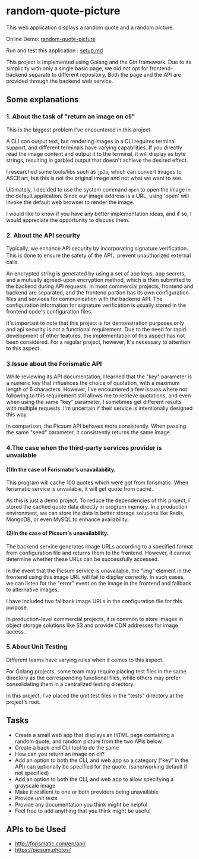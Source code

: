 # random-quote-picture

This web application displays a random quote and a random picture.

Online Demo: [random-quote-picture](https://random-quote-picture.gaomingyang.cn)  

Run and test this application : [setup.md](setup.md) 

This project is implemented using Golang and the Gin framework. Due to its simplicity with only a single basic page, we did not opt for frontend-backend separate to different repository. Both the page and the API are provided through the backend web service.

## Some explanations

### 1. About the task of "return an image on cli"

This is the biggest problem I've encountered in this project.  

A CLI can output text, but rendering images in a CLI requires terminal support, and different terminals have varying capabilities. If you directly read the image content and output it to the terminal, it will display as byte strings, resulting in garbled output that doesn't achieve the desired effect.  

I researched some tools/libs such as `jp2a`, which can convert images to ASCII art, but this is not the original image and not what we want to see.  

Ultimately, I decided to use the system command `open` to open the image in the default application. Since our image address is a URL, using 'open' will invoke the default web browser to render the image.

I would like to know if you have any better implementation ideas, and if so, I would appreciate the opportunity to discuss them.

### 2. About the API security
Typically, we enhance API security by incorporating signature verification. This is done to ensure the safety of the API，prevent unauthorized external calls. 

An encrypted string is generated by using a set of app keys, app secrets, and a mutually agreed-upon encryption method, which is then submitted to the backend during API requests. In most commercial projects, frontend and backend are separated, and the frontend portion has its own configuration files and services for communication with the backend API. The configuration information for signature verification is usually stored in the frontend code's configuration files. 

It's important to note that this project is for demonstration purposes only and api security is not a functional requirement. Due to the need for rapid development of other features, the implementation of this aspect has not been considered. For a regular project, however, It's necessary to attention to this aspect.


### 3.Issue about the Forismatic API

While reviewing its API documentation, I learned that the "key" parameter is a numeric key that influences the choice of quotation, with a maximum length of 6 characters. However, I've encountered a few issues where not following to this requirement still allows me to retrieve quotations, and even when using the same "key" parameter, I sometimes get different results with multiple requests. I'm uncertain if their service is intentionally designed this way.

In comparison, the Picsum API behaves more consistently. When passing the same "seed" parameter, it consistently returns the same image.


### 4.The case when the third-party services provider is unvailable

#### (1)In the case of Forismatic's unavailability.

This program will cache 100 quotes which were got from forismatic. When forismatic service is unvailable, it will get quote from cache.

As this is just a demo project. To reduce the dependencies of this project, I stored the cached quote data directly in program memory. In a production environment, we can store the data in better storage solutions like Redis, MongoDB, or even MySQL to enhance availability.

#### (2)In the case of Picsum's unavailability.

The backend service generates image URLs according to a specified format from configuration file and returns them to the frontend. However, it cannot determine whether these URLs can be successfully accessed. 

In the event that the Picsum service is unavailable, the "img" element in the frontend using this image URL will fail to display correctly. In such cases, we can listen for the "error" event on the image in the frontend and fallback to alternative images.

I have included two fallback image URLs in the configuration file for this purpose. 

In production-level commercial projects, it is common to store images in object storage solutions like S3 and provide CDN addresses for image access.

### 5.About Unit Testing
Different teams have varying rules when it comes to this aspect. 

For Golang projects, some team may require placing test files in the same directory as the corresponding functional files, while others may prefer consolidating them in a centralized testing directory. 

In this project, I've placed the unit test files in the "tests" directory at the project's root.


## Tasks

- Create a small web app that displays an HTML page containing a random quote, and random picture from the two APIs below.
- Create a back-end CLI tool to do the same
- How can you return an image on cli?
- Add an option to both the CLI, and web app so a category (“key” in the API) can optionally be specified for the quote.  (sane/working default if not specified)
- Add an option to both the CLI, and web app to allow specifying a grayscale image
- Make it resilient to one or both providers being unavailable
- Provide unit tests
- Provide any documentation you think might be helpful
- Feel free to add anything that you think might be useful

## APIs to be Used
- http://forismatic.com/en/api/
- https://picsum.photos/